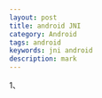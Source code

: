 ```yaml
---
layout: post
title: android JNI
category: Android
tags: android
keywords: jni android
description: mark
---
```



1、 